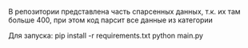 В репозитории представлена часть спарсенных данных, т.к. их там больше 400, при этом код парсит все данные из категории

Для запуска:
pip install -r requirements.txt
python main.py
